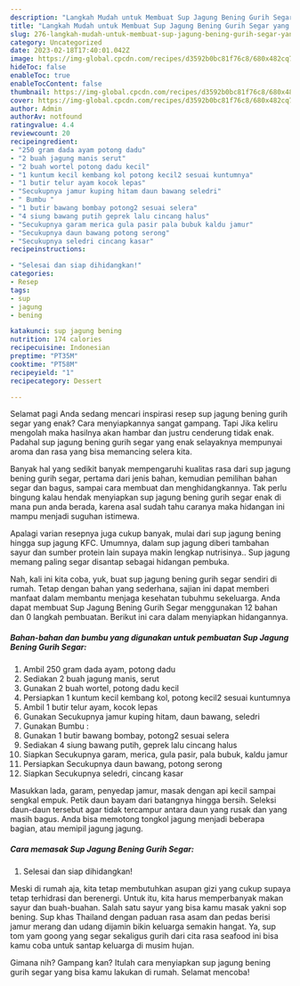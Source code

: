 ```yaml
---
description: "Langkah Mudah untuk Membuat Sup Jagung Bening Gurih Segar yang Sempurna, Buat Buka Puasa Sempurna"
title: "Langkah Mudah untuk Membuat Sup Jagung Bening Gurih Segar yang Sempurna, Buat Buka Puasa Sempurna"
slug: 276-langkah-mudah-untuk-membuat-sup-jagung-bening-gurih-segar-yang-sempurna-buat-buka-puasa-sempurna
category: Uncategorized
date: 2023-02-18T17:40:01.042Z
image: https://img-global.cpcdn.com/recipes/d3592b0bc81f76c8/680x482cq70/sup-jagung-bening-gurih-segar-foto-resep-utama.jpg
hideToc: false
enableToc: true
enableTocContent: false
thumbnail: https://img-global.cpcdn.com/recipes/d3592b0bc81f76c8/680x482cq70/sup-jagung-bening-gurih-segar-foto-resep-utama.jpg
cover: https://img-global.cpcdn.com/recipes/d3592b0bc81f76c8/680x482cq70/sup-jagung-bening-gurih-segar-foto-resep-utama.jpg
author: Admin
authorAv: notfound
ratingvalue: 4.4
reviewcount: 20
recipeingredient:
- "250 gram dada ayam potong dadu"
- "2 buah jagung manis serut"
- "2 buah wortel potong dadu kecil"
- "1 kuntum kecil kembang kol potong kecil2 sesuai kuntumnya"
- "1 butir telur ayam kocok lepas"
- "Secukupnya jamur kuping hitam daun bawang seledri"
- " Bumbu "
- "1 butir bawang bombay potong2 sesuai selera"
- "4 siung bawang putih geprek lalu cincang halus"
- "Secukupnya garam merica gula pasir pala bubuk kaldu jamur"
- "Secukupnya daun bawang potong serong"
- "Secukupnya seledri cincang kasar"
recipeinstructions:

- "Selesai dan siap dihidangkan!"
categories:
- Resep
tags:
- sup
- jagung
- bening

katakunci: sup jagung bening 
nutrition: 174 calories
recipecuisine: Indonesian
preptime: "PT35M"
cooktime: "PT58M"
recipeyield: "1"
recipecategory: Dessert

---
```



Selamat pagi Anda sedang mencari inspirasi resep sup jagung bening gurih segar yang enak? Cara menyiapkannya sangat gampang. Tapi Jika keliru mengolah maka hasilnya akan hambar dan justru cenderung tidak enak. Padahal sup jagung bening gurih segar yang enak selayaknya mempunyai aroma dan rasa yang bisa memancing selera kita.


Banyak hal yang sedikit banyak mempengaruhi kualitas rasa dari sup jagung bening gurih segar, pertama dari jenis bahan, kemudian pemilihan bahan segar dan bagus, sampai cara membuat dan menghidangkannya. Tak perlu bingung kalau hendak menyiapkan sup jagung bening gurih segar enak di mana pun anda berada, karena asal sudah tahu caranya maka hidangan ini mampu menjadi suguhan istimewa.

Apalagi varian resepnya juga cukup banyak, mulai dari sup jagung bening hingga sup jagung KFC. Umumnya, dalam sup jagung diberi tambahan sayur dan sumber protein lain supaya makin lengkap nutrisinya.. Sup jagung memang paling segar disantap sebagai hidangan pembuka.


Nah, kali ini kita coba, yuk, buat sup jagung bening gurih segar sendiri di rumah. Tetap dengan bahan yang sederhana, sajian ini dapat memberi manfaat dalam membantu menjaga kesehatan tubuhmu sekeluarga. Anda dapat membuat Sup Jagung Bening Gurih Segar menggunakan 12 bahan dan 0 langkah pembuatan. Berikut ini cara dalam menyiapkan hidangannya.

<!--inarticleads1-->

##### Bahan-bahan dan bumbu yang digunakan untuk pembuatan Sup Jagung Bening Gurih Segar:

1. Ambil 250 gram dada ayam, potong dadu
1. Sediakan 2 buah jagung manis, serut
1. Gunakan 2 buah wortel, potong dadu kecil
1. Persiapkan 1 kuntum kecil kembang kol, potong kecil2 sesuai kuntumnya
1. Ambil 1 butir telur ayam, kocok lepas
1. Gunakan Secukupnya jamur kuping hitam, daun bawang, seledri
1. Gunakan  Bumbu :
1. Gunakan 1 butir bawang bombay, potong2 sesuai selera
1. Sediakan 4 siung bawang putih, geprek lalu cincang halus
1. Siapkan Secukupnya garam, merica, gula pasir, pala bubuk, kaldu jamur
1. Persiapkan Secukupnya daun bawang, potong serong
1. Siapkan Secukupnya seledri, cincang kasar


Masukkan lada, garam, penyedap jamur, masak dengan api kecil sampai sengkal empuk. Petik daun bayam dari batangnya hingga bersih. Seleksi daun-daun tersebut agar tidak tercampur antara daun yang rusak dan yang masih bagus. Anda bisa memotong tongkol jagung menjadi beberapa bagian, atau memipil jagung jagung. 

<!--inarticleads2-->

##### Cara memasak Sup Jagung Bening Gurih Segar:


1. Selesai dan siap dihidangkan!

Meski di rumah aja, kita tetap membutuhkan asupan gizi yang cukup supaya tetap terhidrasi dan berenergi. Untuk itu, kita harus memperbanyak makan sayur dan buah-buahan. Salah satu sayur yang bisa kamu masak yakni sop bening. Sup khas Thailand dengan paduan rasa asam dan pedas berisi jamur merang dan udang dijamin bikin keluarga semakin hangat. Ya, sup tom yam goong yang segar sekaligus gurih dari cita rasa seafood ini bisa kamu coba untuk santap keluarga di musim hujan. 

Gimana nih? Gampang kan? Itulah cara menyiapkan sup jagung bening gurih segar yang bisa kamu lakukan di rumah. Selamat mencoba!
